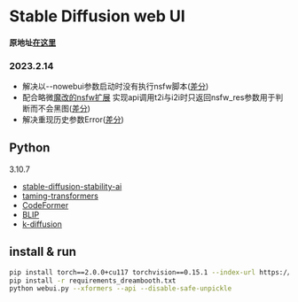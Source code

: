 # Stable Diffusion web UI
#### 原地址[在这里](https://github.com/AUTOMATIC1111/stable-diffusion-webui)

### 2023.2.14
- 解决以--nowebui参数启动时没有执行nsfw脚本([差分](https://github.com/jqllxew/stable-diffusion-webui/commit/a4c75b143485eba23f46e8ef4f640e974517c301#diff-e093b909cce8fa9f0d7a77571607f8a1f9733c18d6e68ca2d03699c962df6fb5))
- 配合略微[魔改的nsfw扩展](https://github.com/jqllxew/stable-diffusion-webui-nsfw-censor)
  实现api调用t2i与i2i时只返回nsfw_res参数用于判断而不会黑图([差分](https://github.com/jqllxew/stable-diffusion-webui/commit/5309641965b7e41dc0dfe57587b265567a649aeb))
- 解决重现历史参数Error([差分](https://github.com/jqllxew/stable-diffusion-webui/commit/36d34026f47b75d9ad42119da23c326ea2384f29))

## Python
3.10.7 

- [stable-diffusion-stability-ai](https://github.com/Stability-AI/stablediffusion)
- [taming-transformers](https://github.com/CompVis/taming-transformers)
- [CodeFormer](https://github.com/sczhou/CodeFormer)
- [BLIP](https://github.com/salesforce/BLIP)
- [k-diffusion](https://github.com/crowsonkb/k-diffusion)

## install & run
```bash
pip install torch==2.0.0+cu117 torchvision==0.15.1 --index-url https://download.pytorch.org/whl/cu117
pip install -r requirements_dreambooth.txt
python webui.py --xformers --api --disable-safe-unpickle
```
